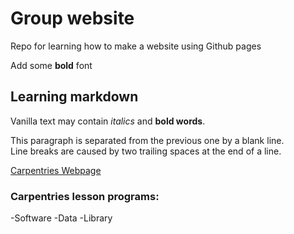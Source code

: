 # Group website 
Repo for learning how to make a website using Github pages

Add some **bold** font

## Learning markdown

Vanilla text may contain *italics* and **bold words**. 

This paragraph is separated from the previous one by a blank line.  
Line breaks 
are caused by two trailing spaces at the end of a line.

[Carpentries Webpage](https://carpentries.org/)

### Carpentries lesson programs:
-Software
-Data
-Library
